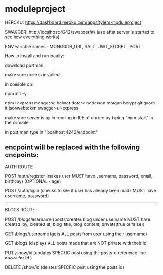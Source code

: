 # moduleproject

HEROKU: https://dashboard.heroku.com/apps/tylers-moduleproject

SWAGGER: http://localhost:4242/swagger/#/
(use after server is started to see how everything works)

ENV variable names - MONGODB_URI , SALT , JWT_SECRET , PORT

How to install and run locally: 

download postman 

make sure node is installed

in console do:

npm init -y

npm i express mongoose helmet dotenv nodemon morgan bcrypt gitignore-it jsonwebtoken swagger-ui-express

make sure server is up in running in IDE of choice by typing "npm start" in the console

in post man type in "localhost:4242/endpoint"

endpoint will be replaced with the following endpoints:
---------------------

AUTH ROUTE - 

POST  /auth/register  (makes user MUST have username, password, email, birthday) (OPTIONAL - age)

POST  /auth/login     (checks to see if user has already been made MUST have username, password)

---------------------

BLOGS ROUTE - 

POST /blogs/username (posts/creates blog under username MUST have created_by, created_at, blog_title, blog_content, private(true or false))

GET /blogs/username  (gets ALL posts from user using their username)

GET /blogs (displays ALL posts made that are NOT private with their id)

PUT /show/id (updates SPECFIC post using the posts id reference line above for id )

DELETE /show/id (deletes SPECFIC post using the posts id)
